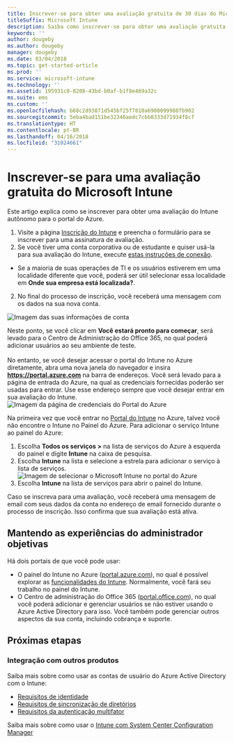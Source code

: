 ```yaml
---
title: Inscrever-se para obter uma avaliação gratuita de 30 dias do Microsoft Intune
titleSuffix: Microsoft Intune
description: Saiba como inscrever-se para obter uma avaliação gratuita de 30 dias do Microsoft Intune.
keywords: ''
author: dougeby
ms.author: dougeby
manager: dougeby
ms.date: 03/04/2018
ms.topic: get-started-article
ms.prod: ''
ms.service: microsoft-intune
ms.technology: ''
ms.assetid: 195931c0-8208-43bd-b0af-b1f8e469a32c
ms.suite: ems
ms.custom: ''
ms.openlocfilehash: b68c2d93071d545bf25f7810a6908099988fb902
ms.sourcegitcommit: 5eba4bad151be32346aedc7cbb0333d71934f8cf
ms.translationtype: HT
ms.contentlocale: pt-BR
ms.lasthandoff: 04/16/2018
ms.locfileid: "31024661"
---
```

# <a name="sign-up-for-a-microsoft-intune-free-trial"></a>Inscrever-se para uma avaliação gratuita do Microsoft Intune


Este artigo explica como se inscrever para obter uma avaliação do Intune autônomo para o portal do Azure.

1. Visite a página [Inscrição do Intune](https://portal.office.com/Signup/Signup.aspx?OfferId=40BE278A-DFD1-470a-9EF7-9F2596EA7FF9&dl=INTUNE_A&ali=1#0%20) e preencha o formulário para se inscrever para uma assinatura de avaliação.
2. Se você tiver uma conta corporativa ou de estudante e quiser usá-la para sua avaliação do Intune, execute [estas instruções de conexão](/intune/account-sign-up).

* Se a maioria de suas operações de TI e os usuários estiverem em uma localidade diferente que você, poderá ser útil selecionar essa localidade em **Onde sua empresa está localizada?**.

2. No final do processo de inscrição, você receberá uma mensagem com os dados na sua nova conta. <br/> 

![Imagem das suas informações de conta](./media/2-end-of-sign-up-process.png) <br/>

Neste ponto, se você clicar em **Você estará pronto para começar**, será levado para o Centro de Administração do Office 365, no qual poderá adicionar usuários ao seu ambiente de teste. <br/><br/>No entanto, se você desejar acessar o portal do Intune no Azure diretamente, abra uma nova janela do navegador e insira **https://portal.azure.com** na barra de endereços. Você será levado para a página de entrada do Azure, na qual as credenciais fornecidas poderão ser usadas para entrar. Use esse endereço sempre que você desejar entrar em sua avaliação do Intune. <br/> ![Imagem da página de credenciais do Portal do Azure](./media/azure-portal-signin.png)

Na primeira vez que você entrar no [Portal do Intune](https://portal.azure.com) no Azure, talvez você não encontre o Intune no Painel do Azure. Para adicionar o serviço Intune ao painel do Azure:
1. Escolha **Todos os serviços >** na lista de serviços do Azure à esquerda do painel e digite **Intune** na caixa de pesquisa.
2. Escolha **Intune** na lista e selecione a estrela para adicionar o serviço à lista de serviços.<br/> ![Imagem de selecionar o Microsoft Intune no portal do Azure](./media/azure-add-intune1.png)
3. Escolha **Intune** na lista de serviços para abrir o painel do Intune.

Caso se inscreva para uma avaliação, você receberá uma mensagem de email com seus dados da conta no endereço de email fornecido durante o processo de inscrição. Isso confirma que sua avaliação está ativa.

## <a name="keeping-the-admin-experiences-straight"></a>Mantendo as experiências do administrador objetivas

Há dois portais de que você pode usar:
- O painel do Intune no Azure ([portal.azure.com](https://portal.azure.com)), no qual é possível explorar as [funcionalidades do Intune](what-is-intune.md). Normalmente, você fará seu trabalho no painel do Intune.
- O Centro de administração do Office 365 ([portal.office.com](https://portal.office.com)), no qual você poderá adicionar e gerenciar usuários se não estiver usando o Azure Active Directory para isso. Você também pode gerenciar outros aspectos da sua conta, incluindo cobrança e suporte.

## <a name="next-steps"></a>Próximas etapas

### <a name="integration-with-other-products"></a>Integração com outros produtos
Saiba mais sobre como usar as contas de usuário do Azure Active Directory com o Intune:
- [Requisitos de identidade](https://docs.microsoft.com/active-directory/active-directory-hybrid-identity-design-considerations-overview#design-considerations-overview)
- [Requisitos de sincronização de diretórios](https://docs.microsoft.com/active-directory/active-directory-hybrid-identity-design-considerations-directory-sync-requirements)
- [Requisitos da autenticação multifator](https://docs.microsoft.com/active-directory/active-directory-hybrid-identity-design-considerations-multifactor-auth-requirements)

Saiba mais sobre como usar o [Intune com System Center Configuration Manager](https://docs.microsoft.com/sccm/mdm/understand/hybrid-mobile-device-management)
